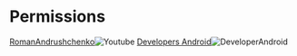# Permissions

[RomanAndrushchenko](https://www.youtube.com/watch?v=cGPPZqp8qis&ab_channel=RomanAndrushchenko)![Youtube]()
[Developers Android](https://developer.android.com/guide/topics/permissions/overview)![DeveloperAndroid]()

